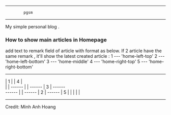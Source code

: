 ---------------------------
            pgsm
---------------------------
My simple personal blog .

### How to show main articles in Homepage
add text to remark field of article with format as below. If 2 article have the same remark , it'll show the latest created article :
1 --- 'home-left-top'
2 --- 'home-left-bottom'
3 --- 'home-middle'
4 --- 'home-right-top'
5 --- 'home-right-bottom'
------               ------
| 1  |               |  4 |  
|    |     ------    |    |
------     | 3  |    ------     
------     |    |    ------
| 2  |     ------    |  5 | 
|    |               |    | 
------               ------


Credit: Minh Anh Hoang